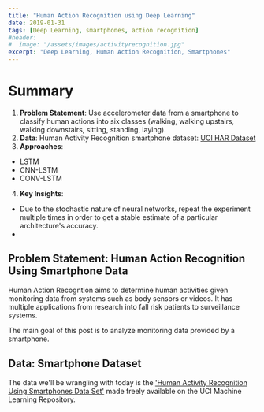 ```yaml
---
title: "Human Action Recognition using Deep Learning"
date: 2019-01-31
tags: [Deep Learning, smartphones, action recognition]
#header:
#  image: "/assets/images/activityrecognition.jpg"
excerpt: "Deep Learning, Human Action Recognition, Smartphones"
---
```


# Summary 

1. **Problem Statement**: Use accelerometer data from a smartphone to classify human actions into six classes (walking, walking upstairs, walking downstairs, sitting, standing, laying).
2. **Data**: Human Activity Recognition smartphone dataset: [UCI HAR Dataset](https://archive.ics.uci.edu/ml/machine-learning-databases/00240/UCI%20HAR%20Dataset.zip)
3. **Approaches**: 
* LSTM
* CNN-LSTM
* CONV-LSTM

4. **Key Insights**:
* Due to the stochastic nature of neural networks, repeat the experiment multiple times in order to get a stable estimate of a particular architecture's accuracy.
* 

## Problem Statement: Human Action Recognition Using Smartphone Data

Human Action Recogntion aims to determine human activities given monitoring data from systems such as body sensors or videos. It has multiple applications from research into fall risk patients to surveillance systems.

The main goal of this post is to analyze monitoring data provided by a smartphone.

## Data: Smartphone Dataset

The data we'll be wrangling with today is the ['Human Activity Recognition Using Smartphones Data Set'](https://archive.ics.uci.edu/ml/machine-learning-databases/00240/UCI%20HAR%20Dataset.zip) made freely available on the UCI Machine Learning Repository.





